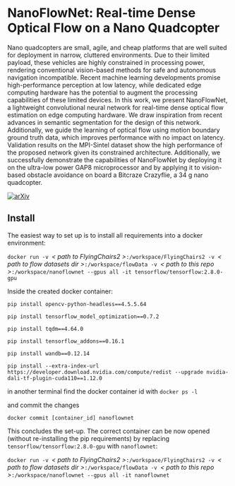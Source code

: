 # NanoFlowNet: Real-time Dense Optical Flow on a Nano Quadcopter

Nano quadcopters are small, agile, and cheap platforms that are well suited for deployment in narrow, cluttered environments. Due to their limited payload, these vehicles are highly constrained in processing power, rendering conventional vision-based methods for safe and autonomous navigation incompatible. Recent machine learning developments promise high-performance perception at low latency, while dedicated edge computing hardware has the potential to augment the processing capabilities of these limited devices. In this work, we present NanoFlowNet, a lightweight convolutional neural network for real-time dense optical flow estimation on edge computing hardware. We draw inspiration from recent advances in semantic segmentation for the design of this network. Additionally, we guide the learning of optical flow using motion boundary ground truth data, which improves performance with no impact on latency. Validation results on the MPI-Sintel dataset show the high performance of the proposed network given its constrained architecture. Additionally, we successfully demonstrate the capabilities of NanoFlowNet by deploying it on the ultra-low power GAP8 microprocessor and by applying it to vision-based obstacle avoidance on board a Bitcraze Crazyflie, a 34 g nano quadcopter. 

[![arXiv](https://img.shields.io/badge/arXiv-2209.06918-b31b1b.svg)](https://arxiv.org/abs/2209.06918)

## Install

The easiest way to set up is to install all requirements into a docker environment:

`docker run -v `<i>< path to FlyingChairs2 ></i>`:/workspace/FlyingChairs2 -v `<i>< path to flow datasets dir ></i>`:/workspace/flowData -v `<i>< path to this repo ></i>`:/workspace/nanoflownet --gpus all -it tensorflow/tensorflow:2.8.0-gpu`

Inside the created docker container:

`pip install opencv-python-headless==4.5.5.64`

`pip install tensorflow_model_optimization==0.7.2`

`pip install tqdm==4.64.0`

`pip install tensorflow_addons==0.16.1`

`pip install wandb==0.12.14`

`pip install --extra-index-url https://developer.download.nvidia.com/compute/redist --upgrade nvidia-dali-tf-plugin-cuda110==1.12.0`

in another terminal find the docker container id with `docker ps -l`

and commit the changes

`docker commit [container_id] nanoflownet`

This concludes the set-up. The correct container can be now opened (without re-installing the pip requirements) by replacing `tensorflow/tensorflow:2.8.0-gpu` with `nanoflownet`:

`docker run -v `<i>< path to FlyingChairs2 ></i>`:/workspace/FlyingChairs2 -v `<i>< path to flow datasets dir ></i>`:/workspace/flowData -v `<i>< path to this repo ></i>`:/workspace/nanoflownet --gpus all -it nanoflownet`
